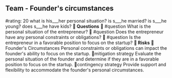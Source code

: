 

## Team - Founder's circumstances
#rating: 20
what is his___her personal situation? is s___he married? is s___he young? does s___he have kids?
**💭 Questions**
💭 #question What is the personal situation of the entrepreneur?
 💭 #question Does the entrepreneur have any personal constraints or obligations?
 💭 #question Is the entrepreneur in a favorable position to focus on the startup?
**🚨 Risks**
🚨Founder's Circumstances
Personal constraints or obligations can impact the founder's ability to focus on the startup.
🚨mitigation strategy
Evaluate the personal situation of the founder and determine if they are in a favorable position to focus on the startup.
🚨contingency strategy
Provide support and flexibility to accommodate the founder's personal circumstances.




